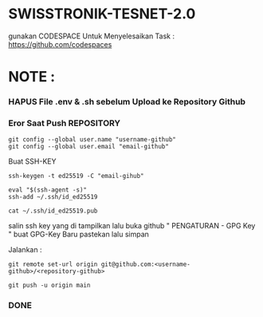 # SWISSTRONIK-TESNET-2.0

gunakan CODESPACE Untuk Menyelesaikan Task : https://github.com/codespaces

# NOTE :
### HAPUS File .env & .sh sebelum Upload ke Repository Github

### Eror Saat Push REPOSITORY 

```
git config --global user.name "username-github"
git config --global user.email "email-github"
```

Buat SSH-KEY

```
ssh-keygen -t ed25519 -C "email-gihub"

```

```
eval "$(ssh-agent -s)"
ssh-add ~/.ssh/id_ed25519

```
```
cat ~/.ssh/id_ed25519.pub

```
salin ssh key yang di tampilkan lalu buka github " PENGATURAN - GPG Key " buat GPG-Key Baru pastekan lalu simpan

Jalankan :

```
git remote set-url origin git@github.com:<username-github>/<repository-github>
```
```
git push -u origin main
```
### DONE
